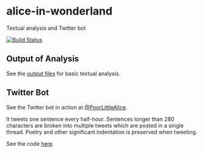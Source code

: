 # alice-in-wonderland
Textual analysis and Twitter bot

[![Build Status](https://travis-ci.org/scott-fleischman/alice-in-wonderland.svg?branch=master)](https://travis-ci.org/scott-fleischman/alice-in-wonderland)

## Output of Analysis
See the [output files](output/README.md) for basic textual analysis.

## Twitter Bot
See the Twitter bot in action at [@PoorLittleAlice](https://www.twitter.com/poorlittlealice).

It tweets one sentence every half-hour. Sentences longer than 280 characters are broken into multiple tweets which are posted in a single thread. Poetry and other significant indentation is preserved when tweeting.

See the code [here](twitter/README.md).
